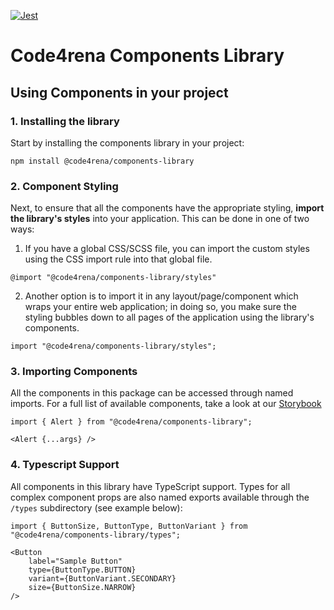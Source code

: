 [![Jest](https://github.com/code4rena-dev/components-library/actions/workflows/test-runner.yml/badge.svg)](https://github.com/code4rena-dev/components-library/actions/workflows/test-runner.yml)

# Code4rena Components Library

## Using Components in your project

### 1. Installing the library
Start by installing the components library in your project:

```
npm install @code4rena/components-library
```

### 2. Component Styling
Next, to ensure that all the components have the appropriate styling, **import the library's styles** into your application. This can be done in one of two ways:

1. If you have a global CSS/SCSS file, you can import the custom styles using the CSS import rule into that global file.
```
@import "@code4rena/components-library/styles"
```
2. Another option is to import it in any layout/page/component which wraps your entire web application; in doing so, you make sure the styling bubbles down to all pages of the application using the library's components.
```
import "@code4rena/components-library/styles";
```

### 3. Importing Components
All the components in this package can be accessed through named imports. For a full list of available components, take a look at our [Storybook](https://components-library-wine.vercel.app)

```
import { Alert } from "@code4rena/components-library";

<Alert {...args} />
```

### 4. Typescript Support
All components in this library have TypeScript support. Types for all complex component props are also named exports available through the `/types` subdirectory (see example below):
```
import { ButtonSize, ButtonType, ButtonVariant } from "@code4rena/components-library/types";

<Button
    label="Sample Button"
    type={ButtonType.BUTTON}
    variant={ButtonVariant.SECONDARY}
    size={ButtonSize.NARROW}
/>
```
